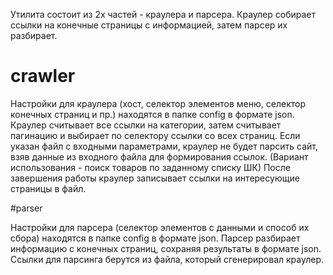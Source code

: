 Утилита состоит из 2х частей - краулера и парсера. 
Краулер собирает ссылки на конечные страницы с информацией, затем парсер их разбирает.

# crawler

Настройки для краулера (хост, селектор элементов меню, селектор конечных страниц и пр.) находятся в папке config в формате json. 
Краулер считывает все ссылки на категории, затем считывает пагинацию и выбирает по селектору ссылки со всех страниц.
Если указан файл с входными параметрами, краулер не будет парсить сайт, взяв данные из входного файла для формирования ссылок. (Вариант 
использования - поиск товаров по заданному списку ШК)
После завершения работы краулер записывает ссылки на интересующие страницы в файл.

#parser

Настройки для парсера (селектор элементов с данными и способ их сбора) находятся в папке config в формате json. 
Парсер разбирает информацию с конечных страниц, сохраняя результаты в формате json. Ссылки для парсинга берутся из файла, который
сгенерировал краулер.
